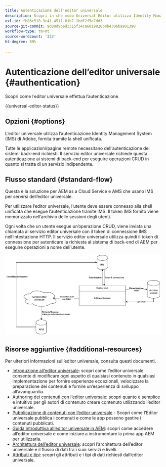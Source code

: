 ```yaml
---
title: Autenticazione dell’editor universale
description: Scopri in che modo Universal Editor utilizza Identity Management System (IMS) di Adobe per l’autenticazione.
exl-id: fb86c510-3c41-4511-81b7-1bdf2f5e7dd3
source-git-commit: 9d88d9b6d3315f34ca6819820b4b4306ba901390
workflow-type: tm+mt
source-wordcount: '332'
ht-degree: 89%

---
```



# Autenticazione dell’editor universale {#authentication}

Scopri come l’editor universale effettua l’autenticazione.

{{universal-editor-status}}

## Opzioni {#options}

L’editor universale utilizza l’autenticazione Identity Management System (IMS) di Adobe, fornita tramite la shell unificata.

Tutte le applicazioni/pagine remote necessitano dell’autenticazione dei sistemi back-end richiesti. Il servizio editor universale richiede questa autenticazione ai sistemi di back-end per eseguire operazioni CRUD in quanto si tratta di un servizio indipendente.

## Flusso standard {#standard-flow}

Questa è la soluzione per AEM as a Cloud Service e AMS che usano IMS per servirsi dell’editor universale.

Per utilizzare l’editor universale, l’utente deve essere connesso alla shell unificata che esegue l’autenticazione tramite IMS. Il token IMS fornito viene memorizzato nell’archivio delle sessioni degli utenti.

Ogni volta che un utente esegue un’operazione CRUD, viene inviata una chiamata al servizio editor universale con il token di connessione IMS nell’intestazione HTTP. Il servizio editor universale utilizza quindi il token di connessione per autenticare la richiesta al sistema di back-end di AEM per eseguire operazioni a nome dell’utente.

![Flusso di autenticazione standard](assets/standard-flow.png)

## Risorse aggiuntive {#additional-resources}

Per ulteriori informazioni sull’editor universale, consulta questi documenti.

* [Introduzione all’editor universale](introduction.md): scopri come l’editor universale consente di modificare ogni aspetto di qualsiasi contenuto in qualsiasi implementazione per fornire esperienze eccezionali, velocizzare la preparazione dei contenuti e fornire un’esperienza di sviluppo all’avanguardia.
* [Authoring dei contenuti con l’editor universale](/help/sites-cloud/authoring/universal-editor/authoring.md): scopri quanto è semplice e intuitivo per gli autori di contenuto creare contenuto utilizzando l’editor universale.
* [Pubblicazione di contenuti con l’editor universale](/help/sites-cloud/authoring/universal-editor/publishing.md) - Scopri come l’Editor universale pubblica i contenuti e come le app possono gestire i contenuti pubblicati.
* [Guida introduttiva all’editor universale in AEM](getting-started.md): scopri come accedere all’editor universale e come iniziare a instrumentare la prima app AEM per utilizzarla.
* [Architettura dell’editor universale](architecture.md): scopri l’architettura dell’editor universale e il flusso di dati tra i suoi servizi e livelli.
* [Attributi e tipi](attributes-types.md): scopri gli attributi e i tipi di dati richiesti dall’editor universale.
